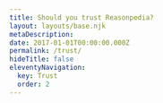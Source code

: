 ```yaml
---
title: Should you trust Reasonpedia?
layout: layouts/base.njk
metaDescription:
date: 2017-01-01T00:00:00.000Z
permalink: /trust/
hideTitle: false
eleventyNavigation:
  key: Trust
  order: 2
---
```

